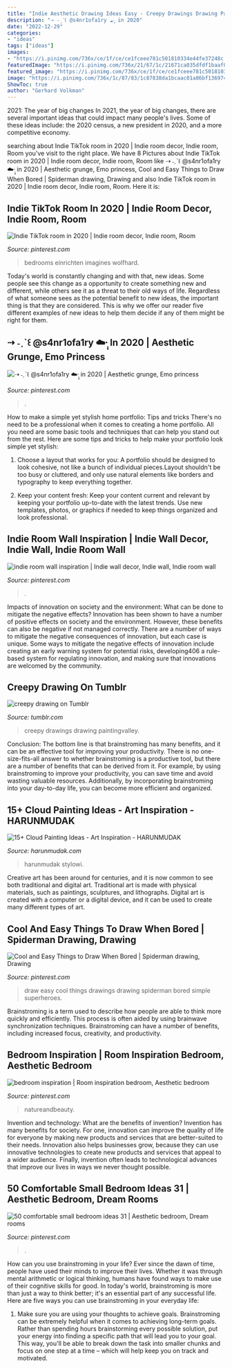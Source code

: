 ```yaml
---
title: "Indie Aesthetic Drawing Ideas Easy - Creepy Drawings Drawing Paintingvalley"
description: "⇢ ˗ˏˋ꒰ @s4nr1ofa1ry ☁️·̩͙ in 2020"
date: "2022-12-29"
categories:
- "ideas"
tags: ["ideas"]
images:
- "https://i.pinimg.com/736x/ce/1f/ce/ce1fceee781c501810334e44fe37248c.jpg"
featuredImage: "https://i.pinimg.com/736x/21/67/1c/21671ca035dfdf1baaf054906cbe2390.jpg"
featured_image: "https://i.pinimg.com/736x/ce/1f/ce/ce1fceee781c501810334e44fe37248c.jpg"
image: "https://i.pinimg.com/736x/1c/87/83/1c87838da1bcaac01a86bf1369743623.jpg"
ShowToc: true
author: "Gerhard Volkman"
---
```



2021: The year of big changes
In 2021, the year of big changes, there are several important ideas that could impact many people's lives. Some of these ideas include: the 2020 census, a new president in 2020, and a more competitive economy.

	

		
searching about Indie TikTok room in 2020 | Indie room decor, Indie room, Room you've visit to the right place. We have 8 Pictures about Indie TikTok room in 2020 | Indie room decor, Indie room, Room like ⇢ ˗ˏˋ꒰ @s4nr1ofa1ry ☁️·̩͙ in 2020 | Aesthetic grunge, Emo princess, Cool and Easy Things to Draw When Bored | Spiderman drawing, Drawing and also Indie TikTok room in 2020 | Indie room decor, Indie room, Room. Here it is:
		
    
## Indie TikTok Room In 2020 | Indie Room Decor, Indie Room, Room

<img loading=lazy src="https://i.pinimg.com/736x/23/63/fd/2363fd3f09b9598a2a7e8c9137a2a34a.jpg" onerror="this.onerror=null;this.src='https://tse2.mm.bing.net/th?id=OIP.MQTCD46FxC6SXOxNujLeBQHaJ3&amp;pid=15.1';" alt="Indie TikTok room in 2020 | Indie room decor, Indie room, Room">

_Source: pinterest.com_

>bedrooms einrichten imagines wolfhard. 

	

Today's world is constantly changing and with that, new ideas. Some people see this change as a opportunity to create something new and different, while others see it as a threat to their old ways of life. Regardless of what someone sees as the potential benefit to new ideas, the important thing is that they are considered. This is why we offer our reader five different examples of new ideas to help them decide if any of them might be right for them.

    
## ⇢ ˗ˏˋ꒰ @s4nr1ofa1ry ☁️·̩͙ In 2020 | Aesthetic Grunge, Emo Princess

<img loading=lazy src="https://i.pinimg.com/736x/a2/ef/97/a2ef97268db5123d2d3917470b91794a.jpg" onerror="this.onerror=null;this.src='https://tse3.mm.bing.net/th?id=OIP.JDWpcunTJSt3gD5Vnr7cQAHaKO&amp;pid=15.1';" alt="⇢ ˗ˏˋ꒰ @s4nr1ofa1ry ☁️·̩͙ in 2020 | Aesthetic grunge, Emo princess">

_Source: pinterest.com_

>. 

	

How to make a simple yet stylish home portfolio: Tips and tricks
There's no need to be a professional when it comes to creating a home portfolio. All you need are some basic tools and techniques that can help you stand out from the rest. Here are some tips and tricks to help make your portfolio look simple yet stylish:
1. Choose a layout that works for you: A portfolio should be designed to look cohesive, not like a bunch of individual pieces.Layout shouldn't be too busy or cluttered, and only use natural elements like borders and typography to keep everything together.

2. Keep your content fresh: Keep your content current and relevant by keeping your portfolio up-to-date with the latest trends. Use new templates, photos, or graphics if needed to keep things organized and look professional.


    
## Indie Room Wall Inspiration | Indie Wall Decor, Indie Wall, Indie Room Wall

<img loading=lazy src="https://i.pinimg.com/736x/ce/1f/ce/ce1fceee781c501810334e44fe37248c.jpg" onerror="this.onerror=null;this.src='https://tse3.mm.bing.net/th?id=OIP.t4XJPHfmhaP6L_5StEch-wHaNd&amp;pid=15.1';" alt="indie room wall inspiration | Indie wall decor, Indie wall, Indie room wall">

_Source: pinterest.com_

>. 

	

Impacts of innovation on society and the environment: What can be done to mitigate the negative effects?
Innovation has been shown to have a number of positive effects on society and the environment. However, these benefits can also be negative if not managed correctly. There are a number of ways to mitigate the negative consequences of innovation, but each case is unique. Some ways to mitigate the negative effects of innovation include creating an early warning system for potential risks, developing406
a rule-based system for regulating innovation, and making sure that innovations are welcomed by the community.

    
## Creepy Drawing On Tumblr

<img loading=lazy src="https://66.media.tumblr.com/e726be01e904df17937d4d414cf0b22d/tumblr_na1hi7bQrn1tz98ryo1_500.jpg" onerror="this.onerror=null;this.src='https://tse1.mm.bing.net/th?id=OIP.YVLeaNLxCHMzza6OJ51ozgHaJ4&amp;pid=15.1';" alt="creepy drawing on Tumblr">

_Source: tumblr.com_

>creepy drawings drawing paintingvalley. 

	

Conclusion: The bottom line is that brainstroming has many benefits, and it can be an effective tool for improving your productivity.
There is no one-size-fits-all answer to whether brainstroming is a productive tool, but there are a number of benefits that can be derived from it. For example, by using brainstroming to improve your productivity, you can save time and avoid wasting valuable resources. Additionally, by incorporating brainstroming into your day-to-day life, you can become more efficient and organized.

    
## 15+ Cloud Painting Ideas - Art Inspiration - HARUNMUDAK

<img loading=lazy src="https://harunmudak.com/wp-content/uploads/2020/07/andrew-panchenko-back-768x1024.jpg" onerror="this.onerror=null;this.src='https://tse3.mm.bing.net/th?id=OIP.rRs29VIcAwbazRTwx-5jhwHaJ4&amp;pid=15.1';" alt="15+ Cloud Painting Ideas - Art Inspiration - HARUNMUDAK">

_Source: harunmudak.com_

>harunmudak stylowi. 

	

Creative art has been around for centuries, and it is now common to see both traditional and digital art. Traditional art is made with physical materials, such as paintings, sculptures, and lithographs. Digital art is created with a computer or a digital device, and it can be used to create many different types of art.

    
## Cool And Easy Things To Draw When Bored | Spiderman Drawing, Drawing

<img loading=lazy src="https://i.pinimg.com/736x/21/67/1c/21671ca035dfdf1baaf054906cbe2390.jpg" onerror="this.onerror=null;this.src='https://tse1.mm.bing.net/th?id=OIP.f4wnKD3HGeRS1XQA9LgoHwHaKM&amp;pid=15.1';" alt="Cool and Easy Things to Draw When Bored | Spiderman drawing, Drawing">

_Source: pinterest.com_

>draw easy cool things drawings drawing spiderman bored simple superheroes. 

	

Brainstroming is a term used to describe how people are able to think more quickly and efficiently. This process is often aided by using brainwave synchronization techniques. Brainstroming can have a number of benefits, including increased focus, creativity, and productivity.

    
## Bedroom Inspiration | Room Inspiration Bedroom, Aesthetic Bedroom

<img loading=lazy src="https://i.pinimg.com/736x/87/8f/e9/878fe912429b0ca12167420c452178da.jpg" onerror="this.onerror=null;this.src='https://tse3.mm.bing.net/th?id=OIP.NapDUbDkAU-7_CqywNEbzgHaGC&amp;pid=15.1';" alt="bedroom inspiration | Room inspiration bedroom, Aesthetic bedroom">

_Source: pinterest.com_

>natureandbeauty. 

	

Invention and technology: What are the benefits of invention?
Invention has many benefits for society. For one, innovation can improve the quality of life for everyone by making new products and services that are better-suited to their needs. Innovation also helps businesses grow, because they can use innovative technologies to create new products and services that appeal to a wider audience. Finally, invention often leads to technological advances that improve our lives in ways we never thought possible.

    
## 50 Comfortable Small Bedroom Ideas 31 | Aesthetic Bedroom, Dream Rooms

<img loading=lazy src="https://i.pinimg.com/736x/1c/87/83/1c87838da1bcaac01a86bf1369743623.jpg" onerror="this.onerror=null;this.src='https://tse1.mm.bing.net/th?id=OIP.n_3cilHVrbMy9zevFIsL5QHaFj&amp;pid=15.1';" alt="50 comfortable small bedroom ideas 31 | Aesthetic bedroom, Dream rooms">

_Source: pinterest.com_

>. 

	

How can you use brainstroming in your life?
Ever since the dawn of time, people have used their minds to improve their lives. Whether it was through mental arithmetic or logical thinking, humans have found ways to make use of their cognitive skills for good. In today's world, brainstroming is more than just a way to think better; it's an essential part of any successful life. Here are five ways you can use brainstroming in your everyday life: 
1) Make sure you are using your thoughts to achieve goals. Brainstroming can be extremely helpful when it comes to achieving long-term goals. Rather than spending hours brainstorming every possible solution, put your energy into finding a specific path that will lead you to your goal. This way, you'll be able to break down the task into smaller chunks and focus on one step at a time – which will help keep you on track and motivated.

